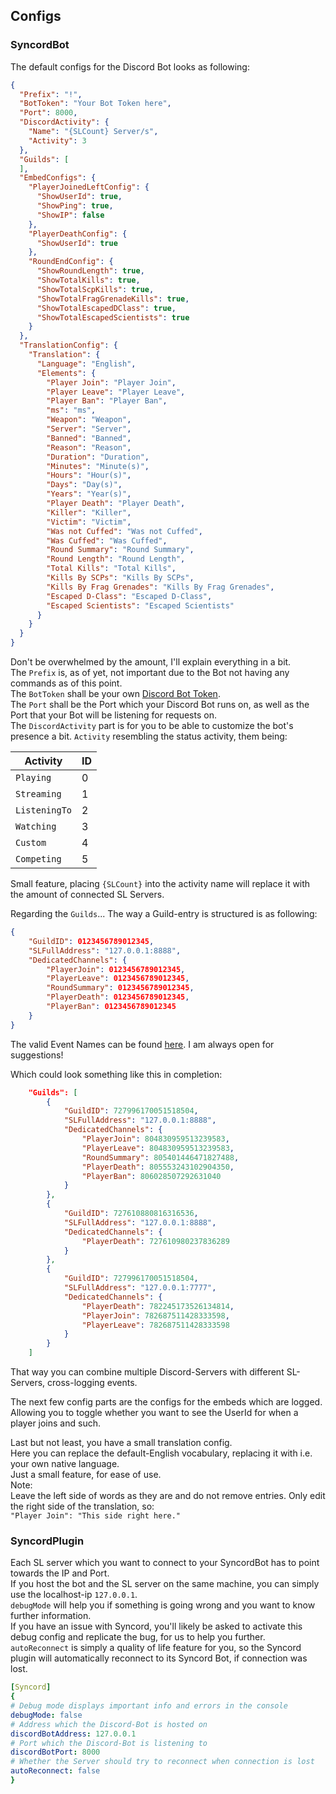 ## Configs

### SyncordBot

The default configs for the Discord Bot looks as following:  

```json
{
  "Prefix": "!",
  "BotToken": "Your Bot Token here",
  "Port": 8000,
  "DiscordActivity": {
    "Name": "{SLCount} Server/s",
    "Activity": 3
  },
  "Guilds": [
  ],
  "EmbedConfigs": {
    "PlayerJoinedLeftConfig": {
      "ShowUserId": true,
      "ShowPing": true,
      "ShowIP": false
    },
    "PlayerDeathConfig": {
      "ShowUserId": true
    },
    "RoundEndConfig": {
      "ShowRoundLength": true,
      "ShowTotalKills": true,
      "ShowTotalScpKills": true,
      "ShowTotalFragGrenadeKills": true,
      "ShowTotalEscapedDClass": true,
      "ShowTotalEscapedScientists": true
    }
  },
  "TranslationConfig": {
    "Translation": {
      "Language": "English",
      "Elements": {
        "Player Join": "Player Join",
        "Player Leave": "Player Leave",
        "Player Ban": "Player Ban",
        "ms": "ms",
        "Weapon": "Weapon",
        "Server": "Server",
        "Banned": "Banned",
        "Reason": "Reason",
        "Duration": "Duration",
        "Minutes": "Minute(s)",
        "Hours": "Hour(s)",
        "Days": "Day(s)",
        "Years": "Year(s)",
        "Player Death": "Player Death",
        "Killer": "Killer",
        "Victim": "Victim",
        "Was not Cuffed": "Was not Cuffed",
        "Was Cuffed": "Was Cuffed",
        "Round Summary": "Round Summary",
        "Round Length": "Round Length",
        "Total Kills": "Total Kills",
        "Kills By SCPs": "Kills By SCPs",
        "Kills By Frag Grenades": "Kills By Frag Grenades",
        "Escaped D-Class": "Escaped D-Class",
        "Escaped Scientists": "Escaped Scientists"
      }
    }
  }
}
```

Don't be overwhelmed by the amount, I'll explain everything in a bit.  
The `Prefix` is, as of yet, not important due to the Bot not having any commands as of this point.  
The `BotToken` shall be your own [Discord Bot Token](https://discord.com/developers/).  
The `Port` shall be the Port which your Discord Bot runs on, as well as the Port that your Bot will be listening for requests on.  
The `DiscordActivity` part is for you to be able to customize the bot's presence a bit. `Activity` resembling the status activity, them being:  

Activity  |  ID
------------ | ------------ 
`Playing` | 0 
`Streaming` | 1 
`ListeningTo` | 2 
`Watching` | 3 
`Custom` | 4 
`Competing` | 5 

Small feature, placing `{SLCount}` into the activity name will replace it with the amount of connected SL Servers.  

Regarding the `Guilds`... The way a Guild-entry is structured is as following:  

```json
{
    "GuildID": 0123456789012345,
    "SLFullAddress": "127.0.0.1:8888",
    "DedicatedChannels": {
        "PlayerJoin": 0123456789012345,
        "PlayerLeave": 0123456789012345,
        "RoundSummary": 0123456789012345,
        "PlayerDeath": 0123456789012345,
        "PlayerBan": 0123456789012345
    }
}
```

The valid Event Names can be found [here](EventNames.md). I am always open for suggestions!

Which could look something like this in completion:

```json
    "Guilds": [
        {
            "GuildID": 727996170051518504,
            "SLFullAddress": "127.0.0.1:8888",
            "DedicatedChannels": {
                "PlayerJoin": 804830959513239583,
                "PlayerLeave": 804830959513239583,
                "RoundSummary": 805401446471827488,
                "PlayerDeath": 805553243102904350,
                "PlayerBan": 806028507292631040
            }
        },
        {
            "GuildID": 727610880816316536,
            "SLFullAddress": "127.0.0.1:8888",
            "DedicatedChannels": {
                "PlayerDeath": 727610980237836289
            }
        },
        {
            "GuildID": 727996170051518504,
            "SLFullAddress": "127.0.0.1:7777",
            "DedicatedChannels": {
                "PlayerDeath": 782245173526134814,
                "PlayerJoin": 782687511428333598,
                "PlayerLeave": 782687511428333598
            }
        }
    ]
```

That way you can combine multiple Discord-Servers with different SL-Servers, cross-logging events.  

The next few config parts are the configs for the embeds which are logged.  
Allowing you to toggle whether you want to see the UserId for when a player joins and such.  

Last but not least, you have a small translation config.  
Here you can replace the default-English vocabulary, replacing it with i.e. your own native language.  
Just a small feature, for ease of use.  
Note:  
Leave the left side of words as they are and do not remove entries. Only edit the right side of the translation, so:  
`"Player Join": "This side right here."`

### SyncordPlugin

Each SL server which you want to connect to your SyncordBot has to point towards the IP and Port.  
If you host the bot and the SL server on the same machine, you can simply use the localhost-ip `127.0.0.1`.  
`debugMode` will help you if something is going wrong and you want to know further information.  
If you have an issue with Syncord, you'll likely be asked to activate this debug config and replicate the bug, for us to help you further.  
`autoReconnect` is simply a quality of life feature for you, so the Syncord plugin will automatically reconnect to its Syncord Bot, if connection was lost.  

```yaml
[Syncord]
{
# Debug mode displays important info and errors in the console
debugMode: false
# Address which the Discord-Bot is hosted on
discordBotAddress: 127.0.0.1
# Port which the Discord-Bot is listening to
discordBotPort: 8000
# Whether the Server should try to reconnect when connection is lost
autoReconnect: false
}
```

